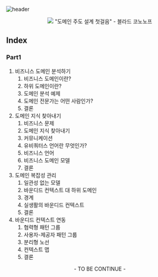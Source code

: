 <!-- Page Haeder : Title -->
![header](https://capsule-render.vercel.app/api?type=waving&color=E5D4EF&height=200&section=header&fontSize=70&fontColor=6b6075&fontAlignY=30&text=Domain&nbsp;Driven&nbsp;Develop&desc=%22도메인&nbsp;주도&nbsp;설계&nbsp;첫걸음%22&nbsp;요약&nbsp;정리&descAlign=77&descAlignY=55)
<img >
<p align='center'>
    <img src="https://github.com/seohyeonseok/study-01-DDD/assets/22653435/8ebad76f-d4be-4533-8bdb-9ace22798831">
    "도메인 주도 설계 첫걸음" - 블라드 코노노프
</p>

<!-- Page Haeder : Index -->
## Index
### Part1
1. 비즈니스 도메인 분석하기
    1. 비즈니스 도메인이란?
    2. 하위 도메인이란?
    3. 도메인 분석 예제
    4. 도메인 전문가는 어떤 사람인가?
    5. 결론
2. 도메인 지식 찾아내기
    1. 비즈니스 문제
    2. 도메인 지식 찾아내기
    3. 커뮤니케이션
    4. 유비쿼터스 언어란 무엇인가?
    5. 비즈니스 언어
    6. 비즈니스 도메인 모델
    7. 결론
3. 도메인 복잡성 관리
    1. 일관성 없는 모델
    2. 바운디드 컨텍스트 대 하위 도메인
    3. 경계
    4. 실생활의 바운디드 컨텍스트
    5. 결론
4. 바운디드 컨텍스트 연동
    1. 협력형 패턴 그룹
    2. 사용자-제공자 패턴 그룹
    3. 분리형 노선
    4. 컨텍스트 맵
    5. 결론

<p align='center'>
    - TO BE CONTINUE -
</p>